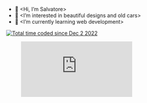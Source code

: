 - 👋 <Hi, I’m Salvatore>
- 👀 <I’m interested in beautiful designs and old cars>
- 🌱 <I’m currently learning web development>


<a href="https://wakatime.com/@14eaa58d-6ad4-4890-8f7d-41bc24099c6f"><img src="https://wakatime.com/badge/user/14eaa58d-6ad4-4890-8f7d-41bc24099c6f.svg" alt="Total time coded since Dec 2 2022" /></a>

<figure><embed src="https://wakatime.com/share/@14eaa58d-6ad4-4890-8f7d-41bc24099c6f/8c2e37eb-15f0-445c-899e-3b93eaf8de2e.svg"></embed></figure>

